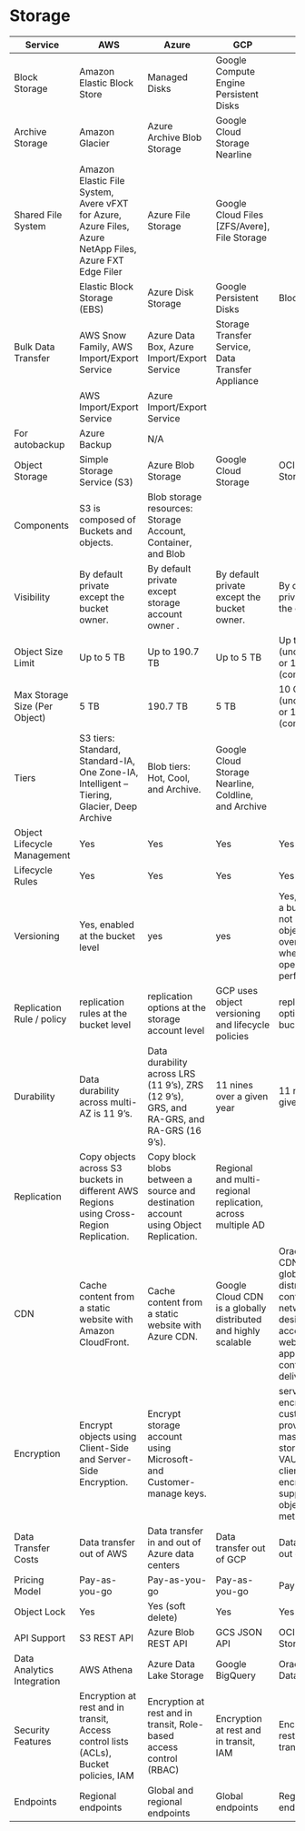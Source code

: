 
# Storage 

| Service                 | AWS                                     | Azure                                          | GCP                                         | OCI                     |
| ----------------------- | --------------------------------------- | ----------------------------------------------- | ------------------------------------------- | ----------------------- |
| Block Storage           | Amazon Elastic Block Store               | Managed Disks                                   | Google Compute Engine Persistent Disks     |                         |
| Archive Storage         | Amazon Glacier                           | Azure Archive Blob Storage                     | Google Cloud Storage Nearline               |                         |
| Shared File System      | Amazon Elastic File System, Avere vFXT for Azure, Azure Files, Azure NetApp Files, Azure FXT Edge Filer | Azure File Storage                  | Google Cloud Files [ZFS/Avere], File Storage |                         |
|                         | Elastic Block Storage (EBS)              | Azure Disk Storage                              | Google Persistent Disks                     | Block volume             |
| Bulk Data Transfer      | AWS Snow Family, AWS Import/Export Service | Azure Data Box, Azure Import/Export Service     | Storage Transfer Service, Data Transfer Appliance |                         |
|                         | AWS Import/Export Service                | Azure Import/Export Service                     |                                               |                         |
| For autobackup         | Azure Backup                            | N/A                                           |                                               |                         |
| Object Storage          | Simple Storage Service (S3)              | Azure Blob Storage                              | Google Cloud Storage                        | OCI Object Storage      |
| Components              | S3 is composed of Buckets and objects.   | Blob storage resources: Storage Account, Container, and Blob |                                               |                         |
| Visibility              | By default private except the bucket owner. | By default private except storage account owner . | By default private except the bucket owner. | By default private except the owner. |
| Object Size Limit       | Up to 5 TB                               | Up to 190.7 TB                                  | Up to 5 TB                                  | Up to 10 GB (uncompressed) or 10 TB (compressed) |
| Max Storage Size (Per Object) | 5 TB                          | 190.7 TB                                       | 5 TB                                      | 10 GB (uncompressed) or 10 TB (compressed) |
| Tiers                   | S3 tiers: Standard, Standard-IA, One Zone-IA, Intelligent – Tiering, Glacier, Deep Archive | Blob tiers: Hot, Cool, and Archive.            | Google Cloud Storage Nearline, Coldline, and Archive |                         |
| Object Lifecycle Management | Yes                                | Yes                                             | Yes                                        | Yes                     |
| Lifecycle Rules         | Yes                                   | Yes                                             | Yes                                        | Yes                     |
| Versioning              | Yes, enabled at the bucket level        | yes                                             | yes                                        | Yes, enabled on a bucket, data is not lost when an object is overwritten or when a a delete operation is performed. |
| Replication Rule / policy | replication rules at the bucket level  | replication options at the storage account level | GCP uses object versioning and lifecycle policies | replication options at the bucket level |
| Durability              | Data durability across multi-AZ is 11 9’s. | Data durability across LRS (11 9’s), ZRS (12 9’s), GRS, and RA-GRS, and RA-GRS (16 9’s). | 11 nines over a given year | 11 nines over a given year |
| Replication             | Copy objects across S3 buckets in different AWS Regions using Cross-Region Replication. | Copy block blobs between a source and destination account using Object Replication. | Regional and multi-regional replication, across multiple AD |                         |
| CDN                     | Cache content from a static website with Amazon CloudFront. | Cache content from a static website with Azure CDN. | Google Cloud CDN is a globally distributed and highly scalable | Oracle Cloud CDN is a globally distributed content delivery network designed for accelerating web applications and content delivery. |
| Encryption               | Encrypt objects using Client-Side and Server-Side Encryption. | Encrypt storage account using Microsoft- and Customer-manage keys. | | server side encryption with customer provider key or master key stored on VAULT, also client side encryption is supported at the object and metadata level |
| Data Transfer Costs     | Data transfer out of AWS                  | Data transfer in and out of Azure data centers | Data transfer out of GCP                    | Data transfer out of OCI |
| Pricing Model           | Pay-as-you-go                            | Pay-as-you-go                                   | Pay-as-you-go                               | Pay-as-you-go           |
| Object Lock             | Yes                                     | Yes (soft delete)                              | Yes                                         | Yes                     |
| API Support             | S3 REST API                              | Azure Blob REST API                            | GCS JSON API                                | OCI Object Storage API   |
| Data Analytics Integration | AWS Athena                           | Azure Data Lake Storage                        | Google BigQuery                             | Oracle Cloud Data Analytics |
| Security Features       | Encryption at rest and in transit, Access control lists (ACLs), Bucket policies, IAM | Encryption at rest and in transit, Role-based access control (RBAC) | Encryption at rest and in transit, IAM | Encryption at rest and in transit, IAM |
| Endpoints               | Regional endpoints                       | Global and regional endpoints                   | Global endpoints                            | Regional endpoints        |


